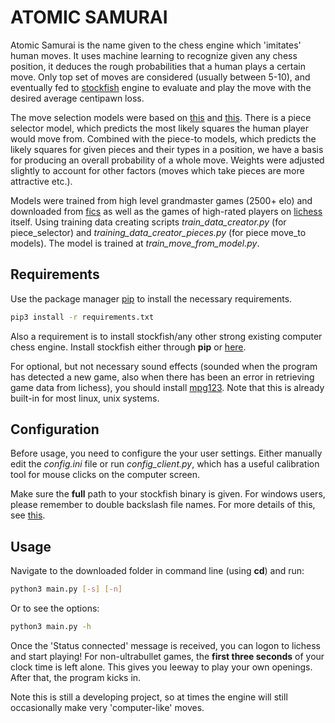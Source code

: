 # ATOMIC SAMURAI

Atomic Samurai is the name given to the chess engine which 'imitates' human moves. It uses machine learning to recognize given any chess position, it deduces the rough probabilities that a human plays a certain move. Only top set of moves are considered (usually between 5-10), and eventually fed to [stockfish](https://stockfishchess.org/) engine to evaluate and play the move with the desired average centipawn loss.

The move selection models were based on [this](https://towardsdatascience.com/predicting-professional-players-chess-moves-with-deep-learning-9de6e305109e) and [this](https://pdfs.semanticscholar.org/28a9/fff7208256de548c273e96487d750137c31d.pdf). There is a piece selector model, which predicts the most likely squares the human player would move from. Combined with the piece-to models, which predicts the likely squares for given pieces and their types in a position, we have a basis for producing an overall probability of a whole move. Weights were adjusted slightly to account for other factors (moves which take pieces are more attractive etc.).

Models were trained from high level grandmaster games (2500+ elo) and downloaded from [fics](https://www.ficsgames.org/) as well as the games of high-rated players on [lichess](https://lichess.org/) itself. Using training data creating scripts *train_data_creator.py* (for piece_selector) and *training_data_creator_pieces.py* (for piece move_to models). The model is trained at *train_move_from_model.py*.

## Requirements

Use the package manager [pip](https://pip.pypa.io/en/stable/) to install the necessary requirements.

```bash
pip3 install -r requirements.txt
```

Also a requirement is to install stockfish/any other strong existing computer chess engine. Install stockfish either through **pip** or [here](https://stockfishchess.org/).

For optional, but not necessary sound effects (sounded when the program has detected a new game, also when there has been an error in retrieving game data from lichess), you should install [mpg123](https://www.mpg123.de/download.shtml). Note that this is already built-in for most linux, unix systems.

## Configuration

Before usage, you need to configure the your user settings. Either manually edit the *config.ini* file or run *config_client.py*, which has a useful calibration tool for mouse clicks on the computer screen.

Make sure the **full** path to your stockfish binary is given. For windows users, please remember to double backslash file names. For more details of this, see [this](https://stackoverflow.com/questions/26662247/invalid-argument-error-and-python-not-reading-file/34616750).


## Usage

Navigate to the downloaded folder in command line (using **cd**) and run:

```bash
python3 main.py [-s] [-n]
```

Or to see the options:

```bash
python3 main.py -h
```

Once the 'Status connected' message is received, you can logon to lichess and start playing! For non-ultrabullet games, the **first three seconds** of your clock time is left alone. This gives you leeway to play your own openings. After that, the program kicks in.

Note this is still a developing project, so at times the engine will still occasionally make very 'computer-like' moves.

